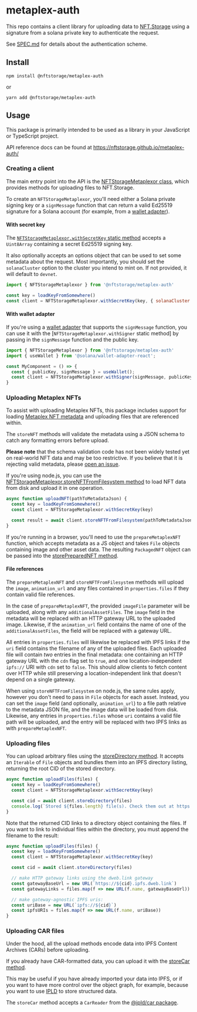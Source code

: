 # metaplex-auth

This repo contains a client library for uploading data to [NFT.Storage](https://nft.storage) using a signature from a solana private key to authenticate the request.

See [SPEC.md](https://github.com/nftstorage/metaplex-auth/blob/main/SPEC.md) for details about the authentication scheme.

## Install

```
npm install @nftstorage/metaplex-auth
```

or

```
yarn add @nftstorage/metaplex-auth
```

## Usage

This package is primarily intended to be used as a library in your JavaScript or TypeScript project.

API reference docs can be found at https://nftstorage.github.io/metaplex-auth/

### Creating a client

The main entry point into the API is the [NFTStorageMetaplexor class](https://nftstorage.github.io/metaplex-auth/classes/NFTStorageMetaplexor.html), which provides methods for uploading files to NFT.Storage.

To create an `NFTStorageMetaplexor`, you'll need either a Solana private signing key or a `signMessage` function that can return a valid Ed25519 signature for a Solana account (for example, from a [wallet adapter](https://github.com/solana-labs/wallet-adapter)).

#### With secret key

The [`NFTStorageMetaplexor.withSecretKey` static method](https://nftstorage.github.io/metaplex-auth/classes/NFTStorageMetaplexor.html#withSecretKey) accepts a `Uint8Array` containing a secret Ed25519 signing key.

It also optionally accepts an options object that can be used to set some metadata about the request. Most importantly, you should set the `solanaCluster` option to the cluster you intend to mint on. If not provided, it will default to `devnet`.

```js
import { NFTStorageMetaplexor } from '@nftstorage/metaplex-auth'

const key = loadKeyFromSomewhere()
const client = NFTStorageMetaplexor.withSecretKey(key, { solanaCluster: 'mainnet-beta' }) // or 'devnet'
```

#### With wallet adapter

If you're using a [wallet adapter](https://github.com/solana-labs/wallet-adapter) that supports the `signMessage` function, you can use it with the [`NFTStorageMetaplexor.withSigner` static method] by passing in the `signMessage` function and the public key.

```js
import { NFTStorageMetaplexor } from '@nftstorage/metaplex-auth'
import { useWallet } from '@solana/wallet-adapter-react';

const MyComponent = () => {
  const { publicKey, signMessage } = useWallet();
  const client = NFTStorageMetaplexor.withSigner(signMessage, publicKey, { solanaCluster: 'mainnet-beta' })
}
```

### Uploading Metaplex NFTs

To assist with uploading Metaplex NFTs, this package includes support for loading [Metaplex NFT metadata](https://docs.metaplex.com/nft-standard) and uploading files that are referenced within.

The `storeNFT` methods will validate the metadata using a JSON schema to catch any formatting errors before upload. 

**Please note** that the schema validation code has not been widely tested yet on real-world NFT data and may be too restrictive. If you believe that it is rejecting valid metadata, please [open an issue](https://github.com/nftstorage/metaplex-auth/issues/new).


If you're using node.js, you can use the [NFTStorageMetaplexor.storeNFTFromFilesystem method](https://nftstorage.github.io/metaplex-auth/classes/NFTStorageMetaplexor.html#storeNFTFromFilesystem) to load NFT data from disk and upload it in one operation.

```js
async function uploadNFT(pathToMetadataJson) {
  const key = loadKeyFromSomewhere()
  const client = NFTStorageMetaplexor.withSecretKey(key)

  const result = await client.storeNFTFromFilesystem(pathToMetadataJson)
}
```

If you're running in a browser, you'll need to use the `prepareMetaplexNFT` function, which accepts metadata as a JS object and takes `File` objects containing image and other asset data. The resulting `PackagedNFT` object can be passed into the [storePreparedNFT method](https://nftstorage.github.io/metaplex-auth/classes/NFTStorageMetaplexor.html#storePreparedNFT).

#### File references

The `prepareMetaplexNFT` and `storeNFTFromFilesystem` methods will upload the `image`, `animation_url` and any files contained in `properties.files` if they contain valid file references.

In the case of `prepareMetaplexNFT`, the provided `imageFile` parameter will be uploaded, along with any `additionalAssetFiles`. The `image` field in the metadata will be replaced with an HTTP gateway URL to the uploaded image. Likewise, if the `animation_url` field contains the name of one of the `additionalAssetFiles`, the field will be replaced with a gateway URL. 

All entries in `properties.files` will likewise be replaced with IPFS links if the `uri` field contains the filename of any of the uploaded files. Each uploaded file will contain _two_ entries in the final metadata: one containing an HTTP gateway URL with the `cdn` flag set to `true`, and one location-independent `ipfs://` URI with `cdn` set to `false`. This should allow clients to fetch content over HTTP while still preserving a location-independent link that doesn't depend on a single gateway.

When using `storeNFTFromFilesystem` on node.js, the same rules apply, however you don't need to pass in `File` objects for each asset. Instead, you can set the `image` field (and optionally, `animation_url`) to a file path relative to the metadata JSON file, and the image data will be loaded from disk. Likewise, any entries in `properties.files` whose `uri` contains a valid file path will be uploaded, and the entry will be replaced with two IPFS links as with `prepareMetaplexNFT`.

### Uploading files

You can upload arbitrary files using the [storeDirectory method](https://nftstorage.github.io/metaplex-auth/classes/NFTStorageMetaplexor.html#storeDirectory). It accepts an `Iterable` of `File` objects and bundles them into an IPFS directory listing, returning the root CID of the stored directory.

```js
async function uploadFiles(files) {
  const key = loadKeyFromSomewhere()
  const client = NFTStorageMetaplexor.withSecretKey(key)

  const cid = await client.storeDirectory(files)
  console.log(`Stored ${files.length} file(s). Check them out at https://${cid}.ipfs.dweb.link`)
}
```

Note that the returned CID links to a directory object containing the files. If you want to link to individual files within the directory, you must append the filename to the result:

```js
async function uploadFiles(files) {
  const key = loadKeyFromSomewhere()
  const client = NFTStorageMetaplexor.withSecretKey(key)

  const cid = await client.storeDirectory(files)

  // make HTTP gateway links using the dweb.link gateway
  const gatewayBaseUrl = new URL(`https://${cid}.ipfs.dweb.link`)
  const gatewayLinks = files.map(f => new URL(f.name, gatewayBaseUrl))

  // make gateway-agnostic IPFS uris:
  const uriBase = new URL(`ipfs://${cid}`)
  const ipfsURIs = files.map(f => new URL(f.name, uriBase))
}
```

### Uploading CAR files

Under the hood, all the upload methods encode data into IPFS Content Archives (CARs) before uploading.

If you already have CAR-formatted data, you can upload it with the [storeCar method](https://nftstorage.github.io/metaplex-auth/classes/NFTStorageMetaplexor.html#storeCar). 

This may be useful if you have already imported your data into IPFS, or if you want to have more control over the object graph, for example, because you want to use [IPLD](https://ipld.io) to store structured data.

The `storeCar` method accepts a `CarReader` from the [@ipld/car package](https://github.com/ipld/js-car).
